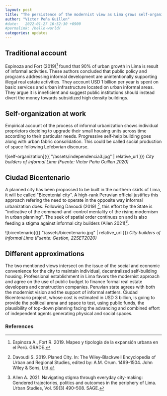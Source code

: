 ```yaml
---
layout: post
title: "The persistence of the modernist view as Lima grows self-organized"
author: "Victor Peña Guillen"
#date:   2022-01-27 16:52:30 +0900
#permalink: /hello-world/
categories: updates
---
```


## Traditional account

Espinoza and Fort (2019)[^1] found that 90% of urban growth in Lima is result of informal activities.
These authors concluded that public policy and programs addressing informal development are unintentionally supporting illegal real estate activities. They account USD 1 billion per year is spent on basic services and urban infrastructure located on urban informal areas. They argue it is inneficient and suggest public institutions should instead divert the money towards subsidized high density buildings.

## Self-organization at work

Empirical account of the process of informal urbanization shows individual proprietors deciding to upgrade their small housing units across time according to their particular needs. Progressive self-help building goes along with urban fabric consolidation. This could be called social production of space following Lefebvrian discourse.

![self-organization]({{ "/assets/independencia3.jpg" | relative_url }})
*City builders of informal Lima (Fuente: Victor Peña Guillen 2020)*

## Ciudad Bicentenario

A planned city has been propossed to be built in the northern skirts of Lima, it will be called "Bicentenial city". A high-rank Peruvian official justifies this approach refering the need to operate in the opposite way informal urbanization does. Following Davoudi (2019) [^2], this effort by the State is "indicative of the command-and-control mentality of the rising modernism in urban planning".
The seek of spatial order continues on and is also feeding a stigma against informal city builders (Allen 2021)[^3].

![bicentenario]({{ "/assets/bicentenario.jpg" | relative_url }})
*City builders of informal Lima (Fuente: Gestion, 22SET2020)*

## Different approximations

The two mentioned views intersect on the issue of the social and economic convenience for the city to maintain individual, decentralized self-building housing.
Professional establishment in Lima favors the modernist approach and agree on the use of public budget to finance formal real estate developers and construction companies.
Peruvian state agrees with both the modernist vision and the support of informal settlers.
Ciudad Bicentenario project, whose cost is estimated in USD 3 billion, is going to provide the political arena and space to test, using public funds, the plausibility of top-down planning facing the advancing and combined effort of independent agents generating physical and social spaces.

### References

[^1]: Espinoza A., Fort R. 2019. Mapeo y tipología de la expansión urbana en el Perú. GRADE.
[^2]: Davoudi S. 2019. Planed City. In: The Wiley-Blackwell Encyclopedia of Urban and Regional Studies, edited by: A.M. Orum. 1499-1504. John Wiley & Sons, Ltd.
[^3]: Allen A. 2021. Navigating stigma through everyday city-making: Gendered trajectories, politics and outcomes in the periphery of Lima. Urban Studies, Vol. 59(3) 490–508. SAGE.
